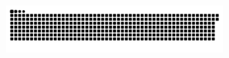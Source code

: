 <picture>
  <source media="(prefers-color-scheme: dark)" srcset="https://raw.githubusercontent.com/MarineHakobyan/MarineHakobyan/e3befab81c9abf8c3251f1ef6cf2b3ab8bfa972a/github-contribution-grid-snake-dark.svg" />
  <source media="(prefers-color-scheme: light)" srcset="https://raw.githubusercontent.com/MarineHakobyan/MarineHakobyan/e3befab81c9abf8c3251f1ef6cf2b3ab8bfa972a/github-contribution-grid-snake.svg" />
  <img alt="github-snake" src="https://raw.githubusercontent.com/MarineHakobyan/MarineHakobyan/e3befab81c9abf8c3251f1ef6cf2b3ab8bfa972a/github-contribution-grid-snake-dark.svg" />
</picture>
